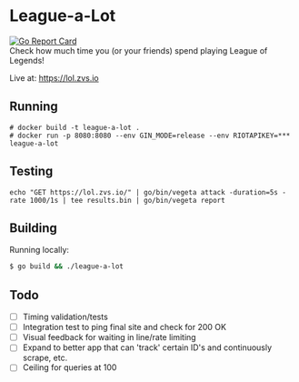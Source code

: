 # League-a-Lot
[![Go Report Card](https://goreportcard.com/badge/github.com/schuermannator/league-a-lot)](https://goreportcard.com/report/github.com/schuermannator/league-a-lot)  
Check how much time you (or your friends) spend playing League of Legends!  

Live at: https://lol.zvs.io  

## Running
```
# docker build -t league-a-lot .
# docker run -p 8080:8080 --env GIN_MODE=release --env RIOTAPIKEY=*** league-a-lot
```

## Testing
```
echo "GET https://lol.zvs.io/" | go/bin/vegeta attack -duration=5s -rate 1000/1s | tee results.bin | go/bin/vegeta report
```

## Building

Running locally:  
```bash 
$ go build && ./league-a-lot
```

## Todo
- [ ] Timing validation/tests
- [ ] Integration test to ping final site and check for 200 OK
- [ ] Visual feedback for waiting in line/rate limiting
- [ ] Expand to better app that can 'track' certain ID's and continuously scrape, etc.
- [ ] Ceiling for queries at 100 
